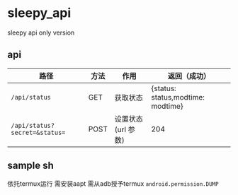 # sleepy_api

sleepy api only version

## api

| 路径                            | 方法 | 作用                | 返回（成功） |
| ------------------------------- | ---- | ------------------- | ------------ |
| `/api/status`                 | GET  | 获取状态            |{status: status,modtime: modtime}|
| `/api/status?secret=&status=` | POST | 设置状态 (url 参数) |204              |

## sample sh
依托termux运行
需安装aapt
需从adb授予termux `android.permission.DUMP`